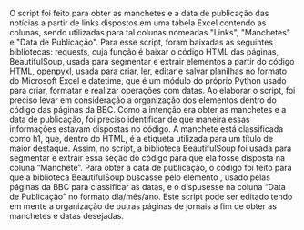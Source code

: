 O script foi feito para obter as manchetes e a data de publicação das notícias a partir de links dispostos em uma tabela Excel contendo as colunas, sendo utilizadas para tal colunas nomeadas "Links", "Manchetes" e "Data de Publicação".
Para esse script, foram baixadas as seguintes bibliotecas: requests, cuja função é baixar o código HTML das páginas, BeautifulSoup, usada para segmentar e extrair elementos a partir do código HTML, openpyxl, usada para criar, ler, editar e salvar planilhas no formato do Microsoft Excel e datetime, que é um módulo do próprio Python usado para criar, formatar e realizar operações com datas.
Ao elaborar o script, foi preciso levar em consideração a organização dos elementos dentro do código das páginas da BBC. Como a intenção era obter as manchetes e a data de publicação, foi preciso identificar de que maneira essas informações estavam dispostas no código. A manchete está classificada como h1, que, dentro do HTML, é a etiqueta utilizada para um título de maior destaque. Assim, no script, a biblioteca BeautifulSoup foi usada para segmentar e extrair essa seção do código para que ela fosse disposta na coluna “Manchete”.
Para obter a data de publicação, o código foi feito para que a biblioteca BeautifulSoup buscasse pelo elemento <time>, usado pelas páginas da BBC para classificar as datas, e o dispusesse na coluna “Data de Publicação” no formato dia/mês/ano.
Este script pode ser editado tendo em mente a organização de outras páginas de jornais a fim de obter as manchetes e datas desejadas.
